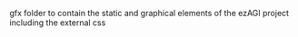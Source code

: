 gfx folder to contain the static and graphical elements of the ezAGI project including the external css
